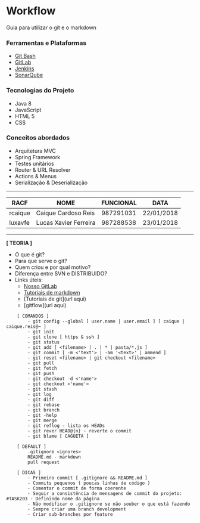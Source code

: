 # Workflow #

Guia para utilizar o git e o markdown

### Ferramentas e Plataformas

- [Git Bash](http://gitforwindows.org/)
- [GitLab](https://gitcorp.prod.cloud.ihf/luxavfe/NF2-Treinamento-Simple-App/blob/development/README.md)
- [Jenkins](http://10.31.65.158:8080/)
- [SonarQube](http://nexusinternet.itau/sonar/)

### Tecnologias do Projeto
- Java 8
- JavaScript
- HTML 5
- CSS

### Conceitos abordados

- Arquitetura MVC
- Spring Framework
- Testes unitários
- Router & URL Resolver
- Actions & Menus
- Serialização & Deserialização


_______________________________

**RACF** | **NOME** | **FUNCIONAL** | **DATA**
---- | ---- | --------- | ----
rcaique | Caique Cardoso Reis | 987291031 | 22/01/2018
luxavfe | Lucas Xavier Ferreira | 987288538 | 23/01/2018
_______________________________

**[ TEORIA ]**
- O que é git?
- Para que serve o git?
- Quem criou e por qual motivo?
- Diferença entre SVN e DISTRIBUIDO?
- Links úteis:
    - [Nosso GitLab](https://gitcorp.prod.cloud.ihf/)
    - [Tutoriais de markdown](https://guides.github.com/features/mastering-markdown/)
    - [Tutoriais de git](url aqui)
    - [gitflow](url aqui)

```git
    [ COMANDOS ]
        - git config --global [ user.name | user.email ] [ caique | caique.reis@~ ]
        - git init
        - git clone [ https & ssh ]
        - git status
        - git add [ <filename> | . | * | pasta/*.js ]
        - git commit [ -m <'text'> | -am '<text>' | ammend ] 
        - git reset <filename> | git checkout <filename>
        - git pull
        - git fetch
        - git push
        - git checkout -d <'name'>
        - git checkout <'name'>
        - git stash
        - git log
        - git diff
        - git rebase
        - git branch
        - git -help
        - git merge
        - git reflog - lista os HEADs
        - git rever HEAD@{n} - reverte o commit
        - git blame [ CAGUETA ]

    [ DEFAULT ]
        .gitignore <ignores>        
        README.md - markdown
        pull request
    
    [ DICAS ]
        - Primeiro commit [ .gitignore && README.md ]
        - Commits pequenos ( poucas linhas de código )
        - Comentar o commit de forma coerente
        - Seguir a consistência de mensagens de commit do projeto: #TASK203 - Definindo nome da página
        - Não modificar o .gitignore se não souber o que está fazendo
        - Sempre criar uma branch development
        - Criar sub-branches por feature
```
